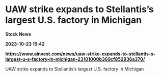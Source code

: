 # UAW strike expands to Stellantis’s largest U.S. factory in Michigan
**Stock News**

**2023-10-23 15:42**

**https://www.ainvest.com/news/uaw-strike-expands-to-stellantis-s-largest-u-s-factory-in-michigan-23101000b369cf852936a370/**

UAW strike expands to Stellantis’s largest U.S. factory in Michigan
